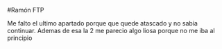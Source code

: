 #Ramón FTP

Me falto el ultimo apartado porque que quede atascado y no sabia continuar. Ademas de esa la 2 me parecio algo liosa porque no me iba al principio
